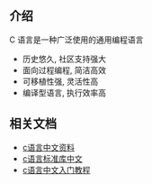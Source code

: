 ## 介绍

C 语言是一种广泛使用的通用编程语言

- 历史悠久, 社区支持强大
- 面向过程编程, 简洁高效
- 可移植性强, 灵活性高
- 编译型语言, 执行效率高

## 相关文档

- [c语言中文资料](https://doc.yonyoucloud.com/doc/wiki/project/c/index.html)
- [c语言标准库中文](https://zh.cppreference.com/w/c)
- [c语言中文入门教程](https://www.runoob.com/cprogramming/c-tutorial.html)
